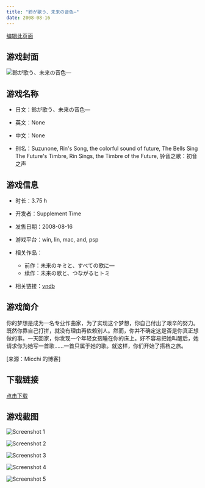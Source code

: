 ```yaml
---
title: "鈴が歌う、未来の音色―"
date: 2008-08-16
---
```

[编辑此页面](https://github.com/ACG-3/ADV3-source/blob/main/source/_posts/games/%E9%88%B4%E3%81%8C%E6%AD%8C%E3%81%86%E3%80%81%E6%9C%AA%E6%9D%A5%E3%81%AE%E9%9F%B3%E8%89%B2%E2%80%95.md)

## 游戏封面

![鈴が歌う、未来の音色―](https%3A//pan.timero.xyz/onedrive/img_lib_001/%E9%88%B4%E3%81%8C%E6%AD%8C%E3%81%86%E3%80%81%E6%9C%AA%E6%9D%A5%E3%81%AE%E9%9F%B3%E8%89%B2%E2%80%95_cover.avif)


## 游戏名称

- 日文：鈴が歌う、未来の音色―
- 英文：None
- 中文：None

- 别名：Suzunone, Rin's Song, the colorful sound of future, The Bells Sing The Future's Timbre, Rin Sings, the Timbre of the Future, 铃音之歌：初音之声


## 游戏信息

- 时长：3.75 h
- 开发者：Supplement Time
- 发售日期：2008-08-16
- 游戏平台：win, lin, mac, and, psp
- 相关作品：
   - 前作：未来のキミと、すべての歌に―
   - 续作：未来の歌と、つながるヒトミ

- 相关链接：[vndb](https://vndb.org/v2505)


## 游戏简介

你的梦想是成为一名专业作曲家，为了实现这个梦想，你自己付出了艰辛的努力。既然你靠自己打拼，就没有理由再依赖别人。然而，你并不确定这是否是你真正想做的事。一天回家，你发现一个年轻女孩睡在你的床上。好不容易把她叫醒后，她请求你为她写一首歌......一首只属于她的歌。就这样，你们开始了搭档之旅。

[来源：Micchi 的博客]


## 下载链接

[点击下载](https://pan.timero.xyz/onedrive/adv_lib_001/%E9%88%B4%E3%81%8C%E6%AD%8C%E3%81%86%E3%80%81%E6%9C%AA%E6%9D%A5%E3%81%AE%E9%9F%B3%E8%89%B2%E2%80%95)


## 游戏截图


![Screenshot 1](https%3A//pan.timero.xyz/onedrive/img_lib_001/%E9%88%B4%E3%81%8C%E6%AD%8C%E3%81%86%E3%80%81%E6%9C%AA%E6%9D%A5%E3%81%AE%E9%9F%B3%E8%89%B2%E2%80%95_Screenshot_1.avif)

![Screenshot 2](https%3A//pan.timero.xyz/onedrive/img_lib_001/%E9%88%B4%E3%81%8C%E6%AD%8C%E3%81%86%E3%80%81%E6%9C%AA%E6%9D%A5%E3%81%AE%E9%9F%B3%E8%89%B2%E2%80%95_Screenshot_2.avif)

![Screenshot 3](https%3A//pan.timero.xyz/onedrive/img_lib_001/%E9%88%B4%E3%81%8C%E6%AD%8C%E3%81%86%E3%80%81%E6%9C%AA%E6%9D%A5%E3%81%AE%E9%9F%B3%E8%89%B2%E2%80%95_Screenshot_3.avif)

![Screenshot 4](https%3A//pan.timero.xyz/onedrive/img_lib_001/%E9%88%B4%E3%81%8C%E6%AD%8C%E3%81%86%E3%80%81%E6%9C%AA%E6%9D%A5%E3%81%AE%E9%9F%B3%E8%89%B2%E2%80%95_Screenshot_4.avif)

![Screenshot 5](https%3A//pan.timero.xyz/onedrive/img_lib_001/%E9%88%B4%E3%81%8C%E6%AD%8C%E3%81%86%E3%80%81%E6%9C%AA%E6%9D%A5%E3%81%AE%E9%9F%B3%E8%89%B2%E2%80%95_Screenshot_5.avif)

